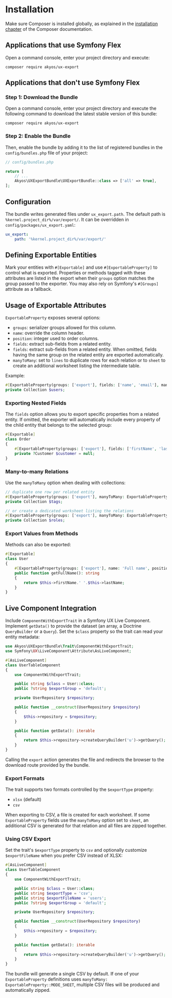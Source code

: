 Installation
============

Make sure Composer is installed globally, as explained in the
[installation chapter](https://getcomposer.org/doc/00-intro.md)
of the Composer documentation.

Applications that use Symfony Flex
----------------------------------

Open a command console, enter your project directory and execute:

```console
composer require akyos/ux-export
```

Applications that don't use Symfony Flex
----------------------------------------

### Step 1: Download the Bundle

Open a command console, enter your project directory and execute the
following command to download the latest stable version of this bundle:

```console
composer require akyos/ux-export
```

### Step 2: Enable the Bundle

Then, enable the bundle by adding it to the list of registered bundles
in the `config/bundles.php` file of your project:

```php
// config/bundles.php

return [
    // ...
    Akyos\UXExportBundle\UXExportBundle::class => ['all' => true],
];
```

Configuration
-------------

The bundle writes generated files under `ux_export.path`. The default path is
`%kernel.project_dir%/var/export/`. It can be overridden in
`config/packages/ux_export.yaml`:

```yaml
ux_export:
    path: '%kernel.project_dir%/var/export/'
```

Defining Exportable Entities
----------------------------

Mark your entities with `#[Exportable]` and use `#[ExportableProperty]` to
control what is exported. Properties or methods tagged with these attributes
are listed in the export when their `groups` option matches the group passed to
the exporter. You may also rely on Symfony's `#[Groups]` attribute as a
fallback.

Usage of Exportable Attributes
------------------------------

`ExportableProperty` exposes several options:

- `groups`: serializer groups allowed for this column.
- `name`: override the column header.
- `position`: integer used to order columns.
- `fields`: extract sub-fields from a related entity.
 - `fields`: extract sub-fields from a related entity. When omitted, fields having the same group on the related entity are exported automatically.
- `manyToMany`: set to `lines` to duplicate rows for each relation or to
  `sheet` to create an additional worksheet listing the intermediate table.

Example:

```php
#[ExportableProperty(groups: ['export'], fields: ['name', 'email'], manyToMany: ExportableProperty::MODE_SHEET)]
private Collection $users;
```

### Exporting Nested Fields

The `fields` option allows you to export specific properties from a related entity. If omitted, the exporter will automatically include every property of the child entity that belongs to the selected group:

```php
#[Exportable]
class Order
{
    #[ExportableProperty(groups: ['export'], fields: ['firstName', 'lastName'])]
    private ?Customer $customer = null;
}
```

### Many-to-many Relations

Use the `manyToMany` option when dealing with collections:

```php
// duplicate one row per related entity
#[ExportableProperty(groups: ['export'], manyToMany: ExportableProperty::MODE_LINES)]
private Collection $tags;

// or create a dedicated worksheet listing the relations
#[ExportableProperty(groups: ['export'], manyToMany: ExportableProperty::MODE_SHEET)]
private Collection $roles;
```

### Export Values from Methods

Methods can also be exported:

```php
#[Exportable]
class User
{
    #[ExportableProperty(groups: ['export'], name: 'Full name', position: 1)]
    public function getFullName(): string
    {
        return $this->firstName.' '.$this->lastName;
    }
}
```

Live Component Integration
--------------------------

Include `ComponentWithExportTrait` in a Symfony UX Live Component. Implement
`getData()` to provide the dataset (an array, a Doctrine `QueryBuilder` or a
`Query`). Set the `$class` property so the trait can read your entity metadata:

```php
use Akyos\UXExportBundle\Trait\ComponentWithExportTrait;
use Symfony\UX\LiveComponent\Attribute\AsLiveComponent;

#[AsLiveComponent]
class UserTableComponent
{
    use ComponentWithExportTrait;

    public string $class = User::class;
    public ?string $exportGroup = 'default';

    private UserRepository $repository;

    public function __construct(UserRepository $repository)
    {
        $this->repository = $repository;
    }

    public function getData(): iterable
    {
        return $this->repository->createQueryBuilder('u')->getQuery();
    }
}
```

Calling the `export` action generates the file and redirects the browser to the
download route provided by the bundle.

### Export Formats

The trait supports two formats controlled by the `$exportType` property:

- `xlsx` (default)
- `csv`

When exporting to CSV, a file is created for each worksheet. If some
`ExportableProperty` fields use the `manyToMany` option set to `sheet`, an
additional CSV is generated for that relation and all files are zipped together.

### Using CSV Export

Set the trait's `$exportType` property to `csv` and optionally customize
`$exportFileName` when you prefer CSV instead of XLSX:

```php
#[AsLiveComponent]
class UserTableComponent
{
    use ComponentWithExportTrait;

    public string $class = User::class;
    public string $exportType = 'csv';
    public string $exportFileName = 'users';
    public ?string $exportGroup = 'default';

    private UserRepository $repository;

    public function __construct(UserRepository $repository)
    {
        $this->repository = $repository;
    }

    public function getData(): iterable
    {
        return $this->repository->createQueryBuilder('u')->getQuery();
    }
}
```

The bundle will generate a single CSV by default. If one of your
`ExportableProperty` definitions uses `manyToMany: ExportableProperty::MODE_SHEET`,
multiple CSV files will be produced and automatically zipped.

